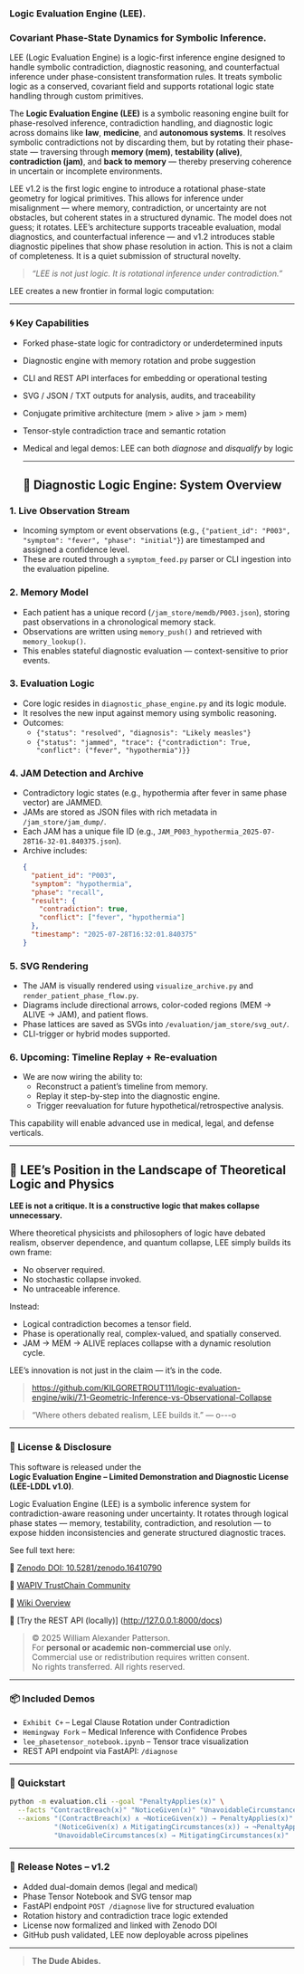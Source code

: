 ### **Logic Evaluation Engine (LEE).**

### **Covariant Phase-State Dynamics for Symbolic Inference.**

LEE (Logic Evaluation Engine) is a logic-first inference engine designed to handle symbolic contradiction, diagnostic reasoning, and counterfactual inference under phase-consistent transformation rules. It treats symbolic logic as a conserved, covariant field and supports rotational logic state handling through custom primitives.

The **Logic Evaluation Engine (LEE)** is a symbolic reasoning engine built for phase-resolved inference, contradiction handling, and diagnostic logic across domains like **law**, **medicine**, and **autonomous systems**. It resolves symbolic contradictions not by discarding them, but by rotating their phase-state — traversing through **memory (mem)**, **testability (alive)**, **contradiction (jam)**, and **back to memory** — thereby preserving coherence in uncertain or incomplete environments.

LEE v1.2 is the first logic engine to introduce a rotational phase-state geometry for logical primitives. This allows for inference under misalignment — where memory, contradiction, or uncertainty are not obstacles, but coherent states in a structured dynamic. The model does not guess; it rotates. LEE’s architecture supports traceable evaluation, modal diagnostics, and counterfactual inference — and v1.2 introduces stable diagnostic pipelines that show phase resolution in action. This is not a claim of completeness. It is a quiet submission of structural novelty.

> *“LEE is not just logic. It is rotational inference under contradiction.”*

LEE creates a new frontier in formal logic computation:  

---

### 🌀 Key Capabilities

- Forked phase-state logic for contradictory or underdetermined inputs  
- Diagnostic engine with memory rotation and probe suggestion  
- CLI and REST API interfaces for embedding or operational testing  
- SVG / JSON / TXT outputs for analysis, audits, and traceability  
- Conjugate primitive architecture (mem > alive > jam > mem)  
- Tensor-style contradiction trace and semantic rotation  
- Medical and legal demos: LEE can both *diagnose* and *disqualify* by logic

  ---

  ## 🔁 Diagnostic Logic Engine: System Overview

### 1. Live Observation Stream

- Incoming symptom or event observations (e.g., `{"patient_id": "P003", "symptom": "fever", "phase": "initial"}`) are timestamped and assigned a confidence level.
- These are routed through a `symptom_feed.py` parser or CLI ingestion into the evaluation pipeline.

### 2. Memory Model

- Each patient has a unique record (`/jam_store/memdb/P003.json`), storing past observations in a chronological memory stack.
- Observations are written using `memory_push()` and retrieved with `memory_lookup()`.
- This enables stateful diagnostic evaluation — context-sensitive to prior events.

### 3. Evaluation Logic

- Core logic resides in `diagnostic_phase_engine.py` and its logic module.
- It resolves the new input against memory using symbolic reasoning.
- Outcomes:
  - `{"status": "resolved", "diagnosis": "Likely measles"}`
  - `{"status": "jammed", "trace": {"contradiction": True, "conflict": ("fever", "hypothermia")}}`

### 4. JAM Detection and Archive

- Contradictory logic states (e.g., hypothermia after fever in same phase vector) are JAMMED.
- JAMs are stored as JSON files with rich metadata in `/jam_store/jam_dump/`.
- Each JAM has a unique file ID (e.g., `JAM_P003_hypothermia_2025-07-28T16-32-01.840375.json`).
- Archive includes:
  ```json
  {
    "patient_id": "P003",
    "symptom": "hypothermia",
    "phase": "recall",
    "result": {
      "contradiction": true,
      "conflict": ["fever", "hypothermia"]
    },
    "timestamp": "2025-07-28T16:32:01.840375"
  }
  ```

### 5. SVG Rendering

- The JAM is visually rendered using `visualize_archive.py` and `render_patient_phase_flow.py`.
- Diagrams include directional arrows, color-coded regions (MEM → ALIVE → JAM), and patient flows.
- Phase lattices are saved as SVGs into `/evaluation/jam_store/svg_out/`.
- CLI-trigger or hybrid modes supported.

### 6. Upcoming: Timeline Replay + Re-evaluation

- We are now wiring the ability to:
  - Reconstruct a patient’s timeline from memory.
  - Replay it step-by-step into the diagnostic engine.
  - Trigger reevaluation for future hypothetical/retrospective analysis.

This capability will enable advanced use in medical, legal, and defense verticals.

---

## 🧭 LEE’s Position in the Landscape of Theoretical Logic and Physics

**LEE is not a critique. It is a constructive logic that makes collapse unnecessary.**

Where theoretical physicists and philosophers of logic have debated realism, observer dependence, and quantum collapse, LEE simply builds its own frame:

- No observer required.
- No stochastic collapse invoked.
- No untraceable inference.

Instead:
- Logical contradiction becomes a tensor field.
- Phase is operationally real, complex-valued, and spatially conserved.
- JAM → MEM → ALIVE replaces collapse with a dynamic resolution cycle.

LEE’s innovation is not just in the claim — it’s in the code.

> https://github.com/KILGORETROUT111/logic-evaluation-engine/wiki/7.1-Geometric-Inference-vs-Observational-Collapse

> “Where others debated realism, LEE builds it.”  — o---o


---

### 🔐 License & Disclosure

This software is released under the  
**Logic Evaluation Engine – Limited Demonstration and Diagnostic License (LEE-LDDL v1.0)**.

Logic Evaluation Engine (LEE) is a symbolic inference system for contradiction-aware reasoning under uncertainty. It rotates through logical phase states — memory, testability, contradiction, and resolution — to expose hidden inconsistencies and generate structured diagnostic traces.

See full text here:  

📜 [Zenodo DOI: 10.5281/zenodo.16410790](https://doi.org/10.5281/zenodo.16410790)  

🧠 [WAPIV TrustChain Community](https://zenodo.org/communities/wapiv/about)

📖 [Wiki Overview](https://github.com/KILGORETROUT111/logic-evaluation-engine/wiki)

🔧 [Try the REST API (locally)] (http://127.0.0.1:8000/docs)


> © 2025 William Alexander Patterson.  
> For **personal or academic non-commercial use** only.  
> Commercial use or redistribution requires written consent.  
> No rights transferred. All rights reserved.

---

### 📦 Included Demos

- `Exhibit C+` – Legal Clause Rotation under Contradiction  
- `Hemingway Fork` – Medical Inference with Confidence Probes  
- `lee_phasetensor_notebook.ipynb` – Tensor trace visualization  
- REST API endpoint via FastAPI: `/diagnose`

---

### 🚀 Quickstart

```bash
python -m evaluation.cli --goal "PenaltyApplies(x)" \
  --facts "ContractBreach(x)" "NoticeGiven(x)" "UnavoidableCircumstances(x)" \
  --axioms "(ContractBreach(x) ∧ ¬NoticeGiven(x)) → PenaltyApplies(x)" \
           "(NoticeGiven(x) ∧ MitigatingCircumstances(x)) → ¬PenaltyApplies(x)" \
           "UnavoidableCircumstances(x) → MitigatingCircumstances(x)"
```

---

### 🔖 Release Notes – v1.2

- Added dual-domain demos (legal and medical)  
- Phase Tensor Notebook and SVG tensor map  
- FastAPI endpoint `POST /diagnose` live for structured evaluation  
- Rotation history and contradiction trace logic extended  
- License now formalized and linked with Zenodo DOI  
- GitHub push validated, LEE now deployable across pipelines

---

> **The Dude Abides.**
